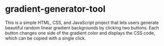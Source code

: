 # gradient-generator-tool
This is a simple HTML, CSS, and JavaScript project that lets users generate beautiful random linear gradient backgrounds by clicking two buttons. Each button changes one side of the gradient color and displays the CSS code, which can be copied with a single click.
